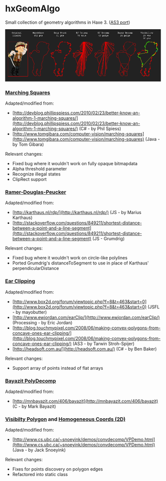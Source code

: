 hxGeomAlgo
==========

Small collection of geometry algorithms in Haxe 3. ([AS3 port](https://github.com/azrafe7/as3GeomAlgo))

![](screenshot.png)

### [Marching Squares](http://en.wikipedia.org/wiki/Marching_squares) ###


Adapted/modified from:

 - [http://devblog.phillipspiess.com/2010/02/23/better-know-an-algorithm-1-marching-squares/](http://devblog.phillipspiess.com/2010/02/23/better-know-an-algorithm-1-marching-squares/)	(C# - by Phil Spiess)
 - [http://www.tomgibara.com/computer-vision/marching-squares](http://www.tomgibara.com/computer-vision/marching-squares)	(Java - by Tom Gibara)

Relevant changes:

 - Fixed bug where it wouldn't work on fully opaque bitmapdata
 - Alpha threshold parameter
 - Recognize illegal states
 - ClipRect support

### [Ramer-Douglas-Peucker](http://en.wikipedia.org/wiki/Ramer%E2%80%93Douglas%E2%80%93Peucker_algorithm) ###


Adapted/modified from:

 - [http://karthaus.nl/rdp/](http://karthaus.nl/rdp/) (JS - by Marius Karthaus)
 - [http://stackoverflow.com/questions/849211/shortest-distance-between-a-point-and-a-line-segment](http://stackoverflow.com/questions/849211/shortest-distance-between-a-point-and-a-line-segment)	(JS - Grumdrig)

Relevant changes:

 - Fixed bug where it wouldn't work on circle-like polylines
 - Ported Grumdrig's distanceToSegment to use in place of Karthaus' perpendicularDistance

### [Ear Clipping](http://en.wikipedia.org/wiki/Ear_clipping#Ear_clipping_method) ###


Adapted/modified from:

 - [http://www.box2d.org/forum/viewtopic.php?f=8&t=463&start=0](http://www.box2d.org/forum/viewtopic.php?f=8&t=463&start=0)	(JSFL - by mayobutter)
 - [http://www.ewjordan.com/earClip/](http://www.ewjordan.com/earClip/)			(Processing - by Eric Jordan)
 - [http://blog.touchmypixel.com/2008/06/making-convex-polygons-from-concave-ones-ear-clipping/](http://blog.touchmypixel.com/2008/06/making-convex-polygons-from-concave-ones-ear-clipping/) 	(AS3 - by Tarwin Stroh-Spijer)
 - [http://headsoft.com.au/](http://headsoft.com.au/)	(C# - by Ben Baker)

Relevant changes:

 - Support array of points instead of flat arrays

### [Bayazit PolyDecomp](http://mnbayazit.com/406/overview) ###

Adapted/modified from:

 - [http://mnbayazit.com/406/bayazit](http://mnbayazit.com/406/bayazit)	(C - by Mark Bayazit)

### [Visibilty Polygon](http://en.wikipedia.org/wiki/Visibility_polygon) and [Homogeneous Coords (2D)](http://en.wikipedia.org/wiki/Homogeneous_coordinates) ###

Adapted/modified from:

 - [http://www.cs.ubc.ca/~snoeyink/demos/convdecomp/VPDemo.html](http://www.cs.ubc.ca/~snoeyink/demos/convdecomp/VPDemo.html)	(Java - by Jack Snoeyink)

Relevant changes:

 - Fixes for points discovery on polygon edges 
 - Refactored into static class